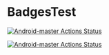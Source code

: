 # BadgesTest

[![Android-master Actions Status](https://github.com/AndreSand/BornInApp/workflows/android-master/badge.svg)](https://github.com/AndreSand/BornInApp/actions)

[![Android-master Actions Status](https://github.com/AndreSand/BornInApp/workflows/android/badge.svg)](https://github.com/AndreSand/BornInApp/actions)
